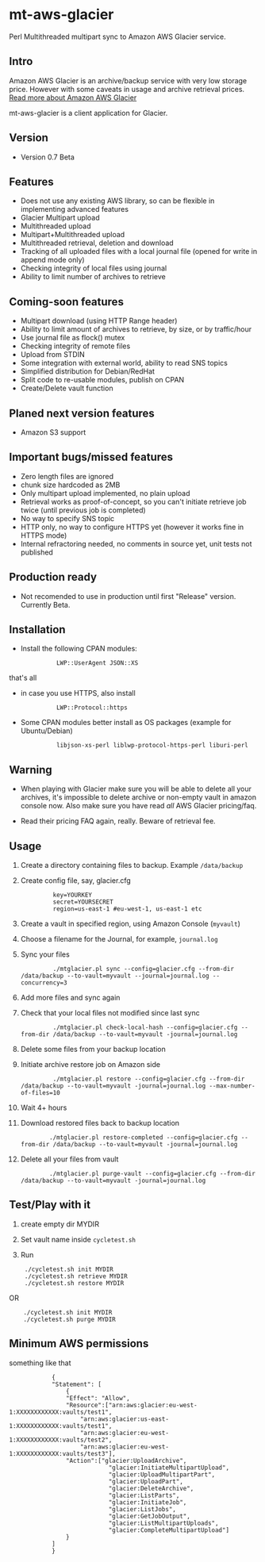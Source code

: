 mt-aws-glacier
==============
Perl Multithreaded multipart sync to Amazon AWS Glacier service.

## Intro

Amazon AWS Glacier is an archive/backup service with very low storage price. However with some caveats in usage and archive retrieval prices.
[Read more about Amazon AWS Glacier](http://aws.amazon.com/glacier/) 

mt-aws-glacier is a client application	 for Glacier.

## Version

* Version 0.7 Beta

## Features

* Does not use any existing AWS library, so can be flexible in implementing advanced features
* Glacier Multipart upload
* Multithreaded upload
* Multipart+Multithreaded upload
* Multithreaded retrieval, deletion and download
* Tracking of all uploaded files with a local journal file (opened for write in append mode only)
* Checking integrity of local files using journal
* Ability to limit number of archives to retrieve

## Coming-soon features

* Multipart download (using HTTP Range header)
* Ability to limit amount of archives to retrieve, by size, or by traffic/hour
* Use journal file as flock() mutex
* Checking integrity of remote files
* Upload from STDIN
* Some integration with external world, ability to read SNS topics
* Simplified distribution for Debian/RedHat
* Split code to re-usable modules, publish on CPAN
* Create/Delete vault function

## Planed next version features

* Amazon S3 support

## Important bugs/missed features

* Zero length files are ignored
* chunk size hardcoded as 2MB
* Only multipart upload implemented, no plain upload
* Retrieval works as proof-of-concept, so you can't initiate retrieve job twice (until previous job is completed)
* No way to specify SNS topic 
* HTTP only, no way to configure HTTPS yet (however it works fine in HTTPS mode)
* Internal refractoring needed, no comments in source yet, unit tests not published

## Production ready

* Not recomended to use in production until first "Release" version. Currently Beta.

## Installation

* Install the following CPAN modules:

				LWP::UserAgent JSON::XS
		
that's all

* in case you use HTTPS, also install

				LWP::Protocol::https
		
* Some CPAN modules better install as OS packages (example for Ubuntu/Debian)
				
				libjson-xs-perl liblwp-protocol-https-perl liburi-perl

## Warning

* When playing with Glacier make sure you will be able to delete all your archives, it's impossible to delete archive
or non-empty vault in amazon console now. Also make sure you have read _all_ AWS Glacier pricing/faq.

* Read their pricing FAQ again, really. Beware of retrieval fee.

## Usage
 
1. Create a directory containing files to backup. Example `/data/backup`
2. Create config file, say, glacier.cfg

				key=YOURKEY                                                                                                                                                                                                                                                      
				secret=YOURSECRET                                                                                                                                                                                                                               
				region=us-east-1 #eu-west-1, us-east-1 etc

3. Create a vault in specified region, using Amazon Console (`myvault`)
4. Choose a filename for the Journal, for example, `journal.log`
5. Sync your files

				./mtglacier.pl sync --config=glacier.cfg --from-dir /data/backup --to-vault=myvault --journal=journal.log --concurrency=3
    
6. Add more files and sync again
7. Check that your local files not modified since last sync

				./mtglacier.pl check-local-hash --config=glacier.cfg --from-dir /data/backup --to-vault=myvault -journal=journal.log
    
8. Delete some files from your backup location
9. Initiate archive restore job on Amazon side

				./mtglacier.pl restore --config=glacier.cfg --from-dir /data/backup --to-vault=myvault -journal=journal.log --max-number-of-files=10
    
10. Wait 4+ hours
11. Download restored files back to backup location

				./mtglacier.pl restore-completed --config=glacier.cfg --from-dir /data/backup --to-vault=myvault -journal=journal.log
    
12. Delete all your files from vault

				./mtglacier.pl purge-vault --config=glacier.cfg --from-dir /data/backup --to-vault=myvault -journal=journal.log

## Test/Play with it

1. create empty dir MYDIR
2. Set vault name inside `cycletest.sh`
3. Run

		./cycletest.sh init MYDIR
		./cycletest.sh retrieve MYDIR
		./cycletest.sh restore MYDIR

OR

		./cycletest.sh init MYDIR
		./cycletest.sh purge MYDIR
		
		
## Minimum AWS permissions

something like that

				{
  				"Statement": [
    				{
      				"Effect": "Allow",
      				"Resource":["arn:aws:glacier:eu-west-1:XXXXXXXXXXXX:vaults/test1",
		  				"arn:aws:glacier:us-east-1:XXXXXXXXXXXX:vaults/test1",
		  				"arn:aws:glacier:eu-west-1:XXXXXXXXXXXX:vaults/test2",
		  				"arn:aws:glacier:eu-west-1:XXXXXXXXXXXX:vaults/test3"],
      				"Action":["glacier:UploadArchive",
                				"glacier:InitiateMultipartUpload",
								"glacier:UploadMultipartPart",
                				"glacier:UploadPart",
                				"glacier:DeleteArchive",
								"glacier:ListParts",
								"glacier:InitiateJob",
								"glacier:ListJobs",
								"glacier:GetJobOutput",
								"glacier:ListMultipartUploads",
								"glacier:CompleteMultipartUpload"] 
    				}
  				]
				}


 
